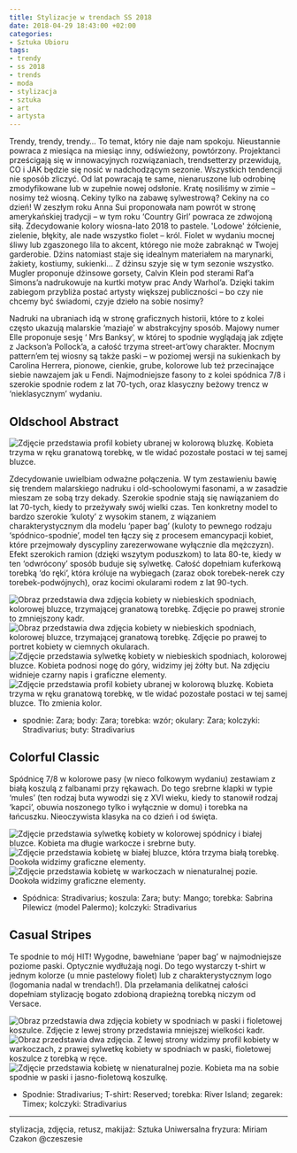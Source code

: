 ```yaml
---
title: Stylizacje w trendach SS 2018
date: 2018-04-29 18:43:00 +02:00
categories:
- Sztuka Ubioru
tags:
- trendy
- ss 2018
- trends
- moda
- stylizacja
- sztuka
- art
- artysta
---
```


Trendy, trendy, trendy… To temat, który nie daje nam spokoju. Nieustannie powraca z miesiąca na miesiąc inny, odświeżony, powtórzony. Projektanci prześcigają się w innowacyjnych rozwiązaniach, trendsetterzy przewidują, CO i JAK będzie się nosić w nadchodzącym sezonie. Wszystkich tendencji nie sposób zliczyć. Od lat powracają te same, nienaruszone lub odrobinę zmodyfikowane lub w zupełnie nowej odsłonie. Kratę nosiliśmy w zimie – nosimy też wiosną. Cekiny tylko na zabawę sylwestrową? Cekiny na co dzień! W zeszłym roku Anna Sui proponowała nam powrót w stronę amerykańskiej tradycji – w tym roku ‘Country Girl’ powraca ze zdwojoną siłą. Zdecydowanie kolory wiosna-lato 2018 to pastele. 'Lodowe' żółcienie, zielenie, błękity, ale nade wszystko fiolet – król. Fiolet w wydaniu mocnej śliwy lub zgaszonego lila to akcent, którego nie może zabraknąć w Twojej garderobie. Dżins natomiast staje się idealnym materiałem na marynarki, żakiety, kostiumy, sukienki… Z dżinsu szyje się w tym sezonie wszystko. Mugler proponuje dżinsowe gorsety, Calvin Klein pod sterami Raf’a Simons’a nadrukowuje na kurtki motyw prac Andy Warhol’a. Dzięki takim zabiegom przybliża postać artysty większej publiczności – bo czy nie chcemy być świadomi, czyje dzieło na sobie nosimy? 

Nadruki na ubraniach idą w stronę graficznych historii, które to z kolei często ukazują malarskie ‘maziaje’ w abstrakcyjny sposób. Majowy numer Elle proponuje sesję ‘ Mrs Banksy’, w której to spodnie wyglądają jak zdjęte z Jackson’a Pollock’a, a całość trzyma street-art’owy charakter. Mocnym pattern’em tej wiosny są także paski – w poziomej wersji na sukienkach by Carolina Herrera, pionowe, cienkie, grube, kolorowe lub też przecinające siebie nawzajem jak u Fendi. 
Najmodniejsze fasony to z kolei spódnica 7/8 i szerokie spodnie rodem z lat 70-tych, oraz klasyczny beżowy trencz w ‘nieklasycznym’ wydaniu. 

## Oldschool Abstract

![Zdjęcie przedstawia profil kobiety ubranej w kolorową bluzkę. Kobieta trzyma w ręku granatową torebkę, w tle widać pozostałe postaci w tej samej bluzce.](https://assets1.ello.co/uploads/asset/attachment/7579929/ello-optimized-fa670b7a.jpg)

Zdecydowanie uwielbiam odważne połączenia. W tym zestawieniu bawię się trendem malarskiego nadruku i old-schoolowymi fasonami, a w zasadzie mieszam ze sobą trzy dekady. Szerokie spodnie stają się nawiązaniem do lat 70-tych, kiedy to przeżywały swój wielki czas. Ten konkretny model to bardzo szerokie ‘kuloty’ z wysokim stanem, z wiązaniem charakterystycznym dla modelu ‘paper bag’ (kuloty to pewnego rodzaju ‘spódnico-spodnie’, model ten łączy się z procesem emancypacji kobiet, które przejmowały dyscypliny zarezerwowane wyłącznie dla mężczyzn). Efekt szerokich ramion (dzięki wszytym poduszkom) to lata 80-te, kiedy w ten ‘odwrócony’ sposób buduje się sylwetkę. Całość dopełniam kuferkową torebką ‘do ręki’, która króluje na wybiegach (zaraz obok torebek-nerek czy torebek-podwójnych), oraz kocimi okularami rodem z lat 90-tych.

![Obraz przedstawia dwa zdjęcia kobiety w niebieskich spodniach, kolorowej bluzce, trzymającej granatową torebkę. Zdjęcie po prawej stronie to zmniejszony kadr.](https://assets2.ello.co/uploads/asset/attachment/7579932/ello-optimized-0ed2a1e1.jpg)
![Obraz przedstawia dwa zdjęcia kobiety w niebieskich spodniach, kolorowej bluzce, trzymającej granatową torebkę. Zdjęcie po prawej to portret kobiety w ciemnych okularach.](https://assets0.ello.co/uploads/asset/attachment/7579934/ello-optimized-22a17c4e.jpg)
![Zdjęcie przedstawia sylwetkę kobiety w niebieskich spodniach, kolorowej bluzce. Kobieta podnosi nogę do góry, widzimy jej żółty but. Na zdjęciu widnieje czarny napis i graficzne elementy.](https://assets1.ello.co/uploads/asset/attachment/7579936/ello-optimized-5fcdfac1.jpg)
![Zdjęcie przedstawia profil kobiety ubranej w kolorową bluzkę. Kobieta trzyma w ręku granatową torebkę, w tle widać pozostałe postaci w tej samej bluzce. Tło zmienia kolor.](https://assets1.ello.co/uploads/asset/attachment/7579931/ello-optimized-a9e25da4.gif)

* spodnie: Zara; body: Zara; torebka: wzór; okulary: Zara; kolczyki: Stradivarius; buty: Stradivarius

## Colorful Classic

Spódnicę 7/8 w kolorowe pasy (w nieco folkowym wydaniu) zestawiam z białą koszulą z falbanami przy rękawach. Do tego srebrne klapki w typie ‘mules’ (ten rodzaj buta wywodzi się z XVI wieku, kiedy to stanowił rodzaj ‘kapci’, obuwia noszonego tylko i wyłącznie w domu) i torebka na łańcuszku. Nieoczywista klasyka na co dzień i od święta.

![Zdjęcie przedstawia sylwetkę kobiety w kolorowej spódnicy i białej bluzce. Kobieta ma długie warkocze i srebrne buty.](https://assets1.ello.co/uploads/asset/attachment/7579938/ello-optimized-5e54ddcc.jpg)
![Zdjęcie przedstawia kobietę w białej bluzce, która trzyma białą torebkę. Dookoła widzimy graficzne elementy.](https://assets1.ello.co/uploads/asset/attachment/7579939/ello-optimized-20986894.jpg)
![Zdjęcie przedstawia kobietę w warkoczach w nienaturalnej pozie. Dookoła widzimy graficzne elementy.](https://assets0.ello.co/uploads/asset/attachment/7579941/ello-optimized-573ea86c.jpg)

* Spódnica: Stradivarius; koszula: Zara; buty: Mango; torebka: Sabrina Pilewicz (model Palermo); kolczyki: Stradivarius

## Casual Stripes

Te spodnie to mój HIT! Wygodne, bawełniane ‘paper bag’ w najmodniejsze poziome paski. Optycznie wydłużają nogi. Do tego wystarczy t-shirt w jednym kolorze (u mnie pastelowy fiolet) lub z charakterystycznym logo (logomania nadal w trendach!). Dla przełamania delikatnej całości dopełniam stylizację bogato zdobioną drapieżną torebką niczym od Versace.

![Obraz przedstawia dwa zdjęcia kobiety w spodniach w paski i fioletowej koszulce. Zdjęcie z lewej strony przedstawia mniejszej wielkości kadr.](https://assets2.ello.co/uploads/asset/attachment/7579942/ello-optimized-f1b76316.jpg)
![Obraz przedstawia dwa zdjęcia. Z lewej strony widzimy profil kobiety w warkoczach, z prawej sylwetkę kobiety w spodniach w paski, fioletowej koszulce z torebką w ręce.](https://assets0.ello.co/uploads/asset/attachment/7579944/ello-optimized-0e3977f2.jpg)
![Zdjęcie przedstawia kobietę w nienaturalnej pozie. Kobieta ma na sobie spodnie w paski i jasno-fioletową koszulkę.](https://assets2.ello.co/uploads/asset/attachment/7579945/ello-optimized-5d3cb628.jpg)

* Spodnie: Stradivarius; T-shirt: Reserved; torebka: River Island; zegarek: Timex; kolczyki: Stradivarius

---------------------

stylizacja, zdjęcia, retusz, makijaż: Sztuka Uniwersalna
fryzura: Miriam Czakon @czeszesie